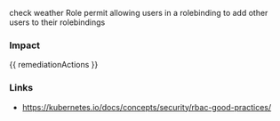 
check weather Role permit allowing users in a rolebinding to add other users to their rolebindings

### Impact
<!-- Add Impact here -->

<!-- DO NOT CHANGE -->
{{ remediationActions }}

### Links
- https://kubernetes.io/docs/concepts/security/rbac-good-practices/


